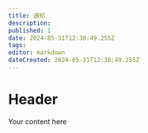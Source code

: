 ```yaml
---
title: 通知
description: 
published: 1
date: 2024-05-31T12:38:49.255Z
tags: 
editor: markdown
dateCreated: 2024-05-31T12:38:49.255Z
---
```


# Header
Your content here